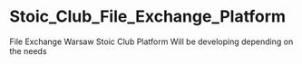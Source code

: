# Stoic_Club_File_Exchange_Platform
File Exchange Warsaw Stoic Club Platform
Will be developing depending on the needs
